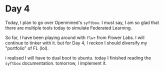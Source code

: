 # Day 4

Today, I plan to go over Openmined's `syftbox`. I must say, I am so glad that there are multiple tools today to simulate Federated Learning.

So far, I have been playing around with `flwr` from Flower Labs. I will continue to tinker with it. but for Day 4, I reckon I should diversify my "portfolio" of FL (lol).

i realised I will have to dual boot to ubuntu. today I finished reading the `syftbox` documentation. tomorrow, I implement it.